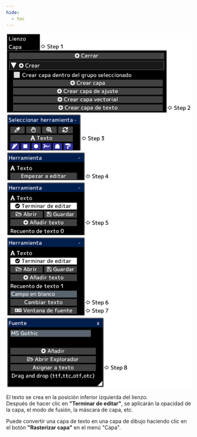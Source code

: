 ```yaml
---
hide:
  - toc
---
```


<!-- https://steamcommunity.com/sharedfiles/filedetails/?id=2954854717 -->

![text_layer](./image/text_layer.png)

El texto se crea en la posición inferior izquierda del lienzo. <br />
Después de hacer clic en __"Terminar de editar"__, se aplicarán la opacidad de la capa, el modo de fusión, la máscara de capa, etc.

Puede convertir una capa de texto en una capa de dibujo haciendo clic en el botón __"Rasterizar capa"__ en el menú "Capa".